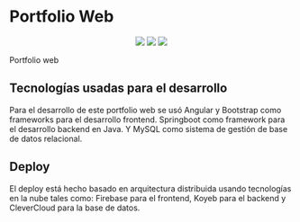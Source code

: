 # Portfolio Web
<p align="center">
<img src= "https://img.shields.io/badge/STATUS-En%20desarrollo-green">
<img src= "https://img.shields.io/badge/ISSUES-0-green">
<img src= "https://img.shields.io/badge/LICENSE-not%20specified-yellowgreen">
</p>
Portfolio web 

## Tecnologías usadas para el desarrollo

Para el desarrollo de este portfolio web se usó Angular y Bootstrap como frameworks para el desarrollo frontend. Springboot como framework para el desarrollo backend en Java. Y MySQL como sistema de gestión de base de datos relacional.

## Deploy

El deploy está hecho basado en arquitectura distribuida usando tecnologías en la nube tales como: Firebase para el frontend, Koyeb para el backend y CleverCloud para la base de datos.
